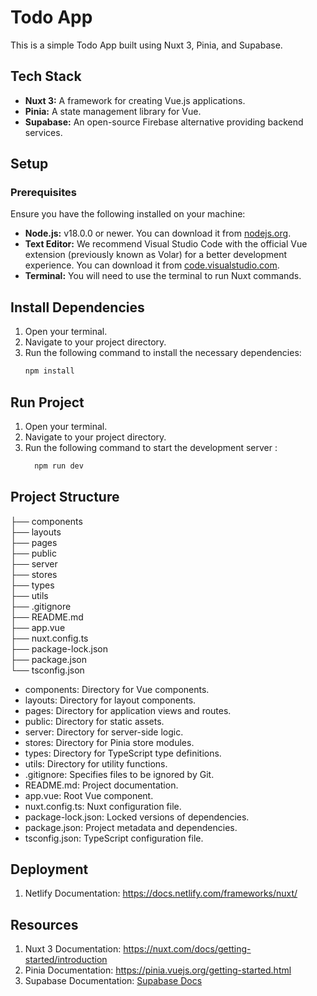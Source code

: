# Todo App

This is a simple Todo App built using Nuxt 3, Pinia, and Supabase.

## Tech Stack
- **Nuxt 3:** A framework for creating Vue.js applications.
- **Pinia:** A state management library for Vue.
- **Supabase:** An open-source Firebase alternative providing backend services.

## Setup

### Prerequisites
Ensure you have the following installed on your machine:
- **Node.js:** v18.0.0 or newer. You can download it from [nodejs.org](https://nodejs.org/).
- **Text Editor:** We recommend Visual Studio Code with the official Vue extension (previously known as Volar) for a better development experience. You can download it from [code.visualstudio.com](https://code.visualstudio.com/).
- **Terminal:** You will need to use the terminal to run Nuxt commands.

## Install Dependencies
1. Open your terminal.
2. Navigate to your project directory.
3. Run the following command to install the necessary dependencies:
   ```sh
   npm install

## Run Project
1. Open your terminal.
2. Navigate to your project directory.
3. Run the following command to start the development server :
   ```sh
     npm run dev
## Project Structure

├── components<br/>
├── layouts<br/>
├── pages<br/>
├── public<br/>
├── server<br/>
├── stores<br/>
├── types<br/>
├── utils<br/>
├── .gitignore<br/>
├── README.md<br/>
├── app.vue<br/>
├── nuxt.config.ts<br/>
├── package-lock.json<br/>
├── package.json<br/>
└── tsconfig.json<br/>

- components: Directory for Vue components.
- layouts: Directory for layout components.
- pages: Directory for application views and routes.
- public: Directory for static assets.
- server: Directory for server-side logic.
- stores: Directory for Pinia store modules.
- types: Directory for TypeScript type definitions.
- utils: Directory for utility functions.
- .gitignore: Specifies files to be ignored by Git.
- README.md: Project documentation.
- app.vue: Root Vue component.
- nuxt.config.ts: Nuxt configuration file.
- package-lock.json: Locked versions of dependencies.
- package.json: Project metadata and dependencies.
- tsconfig.json: TypeScript configuration file.

## Deployment
1. Netlify Documentation: https://docs.netlify.com/frameworks/nuxt/ 

## Resources
1. Nuxt 3 Documentation: https://nuxt.com/docs/getting-started/introduction
2. Pinia Documentation: https://pinia.vuejs.org/getting-started.html
3. Supabase Documentation: [Supabase Docs](https://supabase.com/docs)
